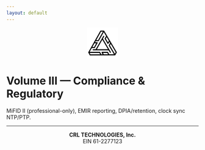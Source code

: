 ```yaml
---
layout: default
---
```

<p align="center">
  <a href="https://crl-technologies.com/"><img src="/assets/img/logo.png" alt="CRL Technologies" width="80"></a>
</p>

# Volume III — Compliance & Regulatory
MiFID II (professional-only), EMIR reporting, DPIA/retention, clock sync NTP/PTP.
<hr>
<p align="center"><strong>CRL TECHNOLOGIES, Inc.</strong><br>EIN 61-2277123</p>
